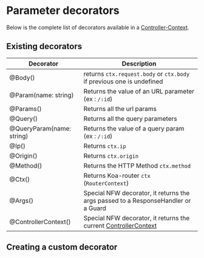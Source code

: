 # Parameter decorators

Below is the complete list of decorators available in a [Controller-Context](/advanced/controller-context/).

## Existing decorators

| Decorator  | Description |
| ------------- | ------------- |
| @Body()  | returns `ctx.request.body` or `ctx.body` if previous one is undefined  |
| @Param(name: string)  | Returns the value of an URL parameter (ex : `/:id`) |
| @Params()  | Returns all the url params |
| @Query()  | Returns all the query parameters |
| @QueryParam(name: string)  | Returns the value of a query param (ex : `/:id`) |
| @Ip()  | Returns `ctx.ip` |
| @Origin()  | Returns `ctx.origin` |
| @Method()  | Returns the HTTP Method `ctx.method` |
| @Ctx()  | Returns Koa-router `ctx` (`RouterContext`) |
| @Args()  | Special NFW decorator, it returns the args passed to a ResponseHandler or a Guard |
| @ControllerContext()  | Special NFW decorator, it returns the current [ControllerContext]() |

## Creating a custom decorator

